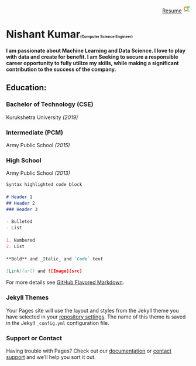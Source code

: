 
<p align="right">
  <a href='https://drive.google.com/file/d/1YEwJfKL7J2eJtwutnera2K2MTUZF44t7/view?usp=sharing'>Resume</a>
  <img width="20" height="20" src="Logo(TB).png">
</p>

# <b>Nishant Kumar</b><font size=1>(Computer Science Engineer)</font>

<b>I am passionate about Machine Learning and Data Science. I love to play with data and create for benefit. I am Seeking to secure a responsible career opportunity to fully utilize my skills, while making a significant contribution to the success of the company.</b>


## Education:

###  Bachelor of Technology (CSE)
Kurukshetra University *(2019)*


### Intermediate (PCM)
Army Public School *(2015)*

### High School
Army Public School *(2013)*

```markdown
Syntax highlighted code block

# Header 1
## Header 2
### Header 3

- Bulleted
- List

1. Numbered
2. List

**Bold** and _Italic_ and `Code` text

[Link](url) and ![Image](src)
```

For more details see [GitHub Flavored Markdown](https://guides.github.com/features/mastering-markdown/).

### Jekyll Themes

Your Pages site will use the layout and styles from the Jekyll theme you have selected in your [repository settings](https://github.com/amazingcosmos1/Nishant-Kumar/settings). The name of this theme is saved in the Jekyll `_config.yml` configuration file.

### Support or Contact

Having trouble with Pages? Check out our [documentation](https://docs.github.com/categories/github-pages-basics/) or [contact support](https://github.com/contact) and we’ll help you sort it out.

